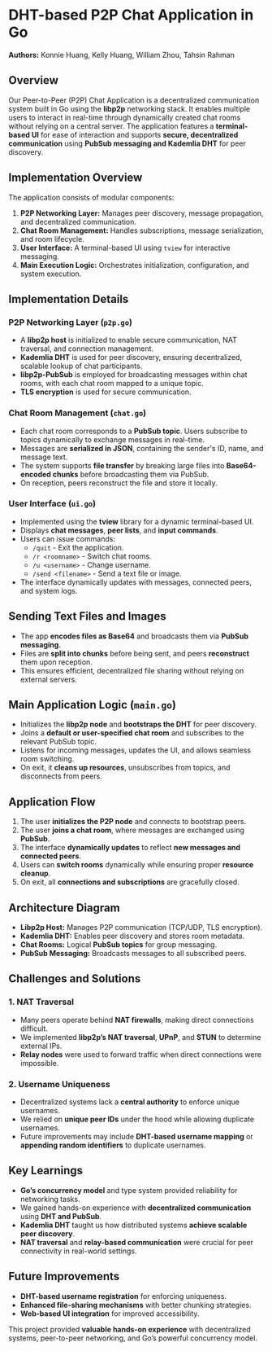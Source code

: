 # **DHT-based P2P Chat Application in Go**  
**Authors:** Konnie Huang, Kelly Huang, William Zhou, Tahsin Rahman  

## **Overview**  
Our Peer-to-Peer (P2P) Chat Application is a decentralized communication system built in Go using the **libp2p** networking stack. It enables multiple users to interact in real-time through dynamically created chat rooms without relying on a central server. The application features a **terminal-based UI** for ease of interaction and supports **secure, decentralized communication** using **PubSub messaging and Kademlia DHT** for peer discovery.

## **Implementation Overview**  
The application consists of modular components:

1. **P2P Networking Layer:** Manages peer discovery, message propagation, and decentralized communication.
2. **Chat Room Management:** Handles subscriptions, message serialization, and room lifecycle.
3. **User Interface:** A terminal-based UI using `tview` for interactive messaging.
4. **Main Execution Logic:** Orchestrates initialization, configuration, and system execution.

## **Implementation Details**  

### **P2P Networking Layer (`p2p.go`)**  
- A **libp2p host** is initialized to enable secure communication, NAT traversal, and connection management.  
- **Kademlia DHT** is used for peer discovery, ensuring decentralized, scalable lookup of chat participants.  
- **libp2p-PubSub** is employed for broadcasting messages within chat rooms, with each chat room mapped to a unique topic.  
- **TLS encryption** is used for secure communication.

### **Chat Room Management (`chat.go`)**  
- Each chat room corresponds to a **PubSub topic**. Users subscribe to topics dynamically to exchange messages in real-time.  
- Messages are **serialized in JSON**, containing the sender's ID, name, and message text.  
- The system supports **file transfer** by breaking large files into **Base64-encoded chunks** before broadcasting them via PubSub.  
- On reception, peers reconstruct the file and store it locally.

### **User Interface (`ui.go`)**  
- Implemented using the **tview** library for a dynamic terminal-based UI.  
- Displays **chat messages**, **peer lists**, and **input commands**.  
- Users can issue commands:  
  - `/quit` - Exit the application.  
  - `/r <roomname>` - Switch chat rooms.  
  - `/u <username>` - Change username.  
  - `/send <filename>` - Send a text file or image.  
- The interface dynamically updates with messages, connected peers, and system logs.

## **Sending Text Files and Images**  
- The app **encodes files as Base64** and broadcasts them via **PubSub messaging**.  
- Files are **split into chunks** before being sent, and peers **reconstruct** them upon reception.  
- This ensures efficient, decentralized file sharing without relying on external servers.  

## **Main Application Logic (`main.go`)**  
- Initializes the **libp2p node** and **bootstraps the DHT** for peer discovery.  
- Joins a **default or user-specified chat room** and subscribes to the relevant PubSub topic.  
- Listens for incoming messages, updates the UI, and allows seamless room switching.  
- On exit, it **cleans up resources**, unsubscribes from topics, and disconnects from peers.

## **Application Flow**  
1. The user **initializes the P2P node** and connects to bootstrap peers.  
2. The user **joins a chat room**, where messages are exchanged using **PubSub**.  
3. The interface **dynamically updates** to reflect **new messages and connected peers**.  
4. Users can **switch rooms** dynamically while ensuring proper **resource cleanup**.  
5. On exit, all **connections and subscriptions** are gracefully closed.

## **Architecture Diagram**  
- **Libp2p Host:** Manages P2P communication (TCP/UDP, TLS encryption).  
- **Kademlia DHT:** Enables peer discovery and stores room metadata.  
- **Chat Rooms:** Logical **PubSub topics** for group messaging.  
- **PubSub Messaging:** Broadcasts messages to all subscribed peers.  

## **Challenges and Solutions**  

### **1. NAT Traversal**  
- Many peers operate behind **NAT firewalls**, making direct connections difficult.  
- We implemented **libp2p’s NAT traversal**, **UPnP**, and **STUN** to determine external IPs.  
- **Relay nodes** were used to forward traffic when direct connections were impossible.  

### **2. Username Uniqueness**  
- Decentralized systems lack a **central authority** to enforce unique usernames.  
- We relied on **unique peer IDs** under the hood while allowing duplicate usernames.  
- Future improvements may include **DHT-based username mapping** or **appending random identifiers** to duplicate usernames.

## **Key Learnings**  
- **Go’s concurrency model** and type system provided reliability for networking tasks.  
- We gained hands-on experience with **decentralized communication** using **DHT and PubSub**.  
- **Kademlia DHT** taught us how distributed systems **achieve scalable peer discovery**.  
- **NAT traversal** and **relay-based communication** were crucial for peer connectivity in real-world settings.  

## **Future Improvements**  
- **DHT-based username registration** for enforcing uniqueness.  
- **Enhanced file-sharing mechanisms** with better chunking strategies.  
- **Web-based UI integration** for improved accessibility.

This project provided **valuable hands-on experience** with decentralized systems, peer-to-peer networking, and Go’s powerful concurrency model.
